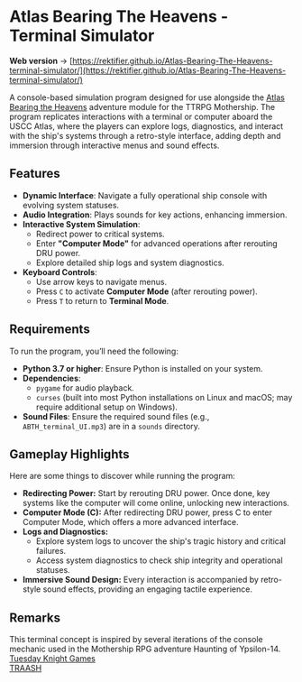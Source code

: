 # Atlas Bearing The Heavens - Terminal Simulator
**Web version** -> [https://rektifier.github.io/Atlas-Bearing-The-Heavens-terminal-simulator/](https://rektifier.github.io/Atlas-Bearing-The-Heavens-terminal-simulator/)  
  
A console-based simulation program designed for use alongside the [Atlas Bearing the Heavens](https://www.drivethrurpg.com/en/product/504925/atlas-bearing-the-heavens-a-mothership-pamphlet) adventure module for the TTRPG Mothership. The program replicates interactions with a terminal or computer aboard the USCC Atlas, where the players can explore logs, diagnostics, and interact with the ship's systems through a retro-style interface, adding depth and immersion through interactive menus and sound effects.

## Features

- **Dynamic Interface**: Navigate a fully operational ship console with evolving system statuses.
- **Audio Integration**: Plays sounds for key actions, enhancing immersion.
- **Interactive System Simulation**:
  - Redirect power to critical systems.
  - Enter **"Computer Mode"** for advanced operations after rerouting DRU power.
  - Explore detailed ship logs and system diagnostics.
- **Keyboard Controls**:
  - Use arrow keys to navigate menus.
  - Press `C` to activate **Computer Mode** (after rerouting power).
  - Press `T` to return to **Terminal Mode**.

## Requirements

To run the program, you’ll need the following:

- **Python 3.7 or higher**: Ensure Python is installed on your system.
- **Dependencies**:
  - `pygame` for audio playback.
  - `curses` (built into most Python installations on Linux and macOS; may require additional setup on Windows).
- **Sound Files**: Ensure the required sound files (e.g., `ABTH_terminal_UI.mp3`) are in a `sounds` directory.

## Gameplay Highlights
Here are some things to discover while running the program:

- **Redirecting Power:** Start by rerouting DRU power. Once done, key systems like the computer will come online, unlocking new interactions.
- **Computer Mode (C):** After redirecting DRU power, press C to enter Computer Mode, which offers a more advanced interface.
- **Logs and Diagnostics:**
  - Explore system logs to uncover the ship's tragic history and critical failures.
  - Access system diagnostics to check ship integrity and operational statuses.
- **Immersive Sound Design:** Every interaction is accompanied by retro-style sound effects, providing an engaging tactile experience.

## Remarks
This terminal concept is inspired by several iterations of the console mechanic used in the Mothership RPG adventure Haunting of Ypsilon-14.  
[Tuesday Knight Games](https://www.tuesdayknightgames.com/)  
[TRAASH](https://www.traaa.sh/the-ypsilon-14-terminal)
